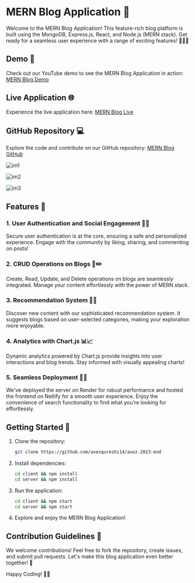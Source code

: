 # MERN Blog Application 📝

Welcome to the MERN Blog Application! This feature-rich blog platform is built using the MongoDB, Express.js, React, and Node.js (MERN stack). Get ready for a seamless user experience with a range of exciting features! 👩‍💻🚀

## Demo 🎥
Check out our YouTube demo to see the MERN Blog Application in action: [MERN Blog Demo](https://www.youtube.com/watch?feature=shared&v=jExZfezJZUE)

## Live Application 🌐
Experience the live application here: [MERN Blog Live](https://avez-blog.netlify.app/)

## GitHub Repository 💻
Explore the code and contribute on our GitHub repository: [MERN Blog GitHub](https://github.com/avezqureshi14/avez-2023-end)

![im1](https://github.com/avezqureshi14/Uzer-Qureshi/assets/95353195/e1157de3-47c2-4276-9ec5-fb73d5d53920)

![im2](https://github.com/avezqureshi14/Uzer-Qureshi/assets/95353195/fe0ecdbb-67ed-43d9-a2e1-888da9a8b157)

![im3](https://github.com/avezqureshi14/Uzer-Qureshi/assets/95353195/102766a6-0142-4f1e-ae1a-17a2ceded231)

## Features 🚀

### 1. User Authentication and Social Engagement 🔐👥
Secure user authentication is at the core, ensuring a safe and personalized experience. Engage with the community by liking, sharing, and commenting on posts!

### 2. CRUD Operations on Blogs 📄✏️
Create, Read, Update, and Delete operations on blogs are seamlessly integrated. Manage your content effortlessly with the power of MERN stack.

### 3. Recommendation System 🌟🤖
Discover new content with our sophisticated recommendation system. It suggests blogs based on user-selected categories, making your exploration more enjoyable.

### 4. Analytics with Chart.js 📊📈
Dynamic analytics powered by Chart.js provide insights into user interactions and blog trends. Stay informed with visually appealing charts!

### 5. Seamless Deployment 🚀🌐
We've deployed the server on Render for robust performance and hosted the frontend on Netlify for a smooth user experience. Enjoy the convenience of search functionality to find what you're looking for effortlessly.

## Getting Started 🚀

1. Clone the repository:
   ```bash
   git clone https://github.com/avezqureshi14/avez-2023-end
   ```

2. Install dependencies:
   ```bash
   cd client && npm install
   cd server && npm install
   ```

3. Run the application:
   ```bash
   cd client && npm start
   cd server && npm start
   ```

4. Explore and enjoy the MERN Blog Application!

## Contribution Guidelines 🤝

We welcome contributions! Feel free to fork the repository, create issues, and submit pull requests. Let's make this blog application even better together! 🌟

Happy Coding! 🚀📝
